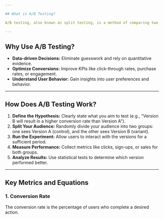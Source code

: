 ```yaml
---

## What is A/B Testing?

A/B testing, also known as split testing, is a method of comparing two variations (A and B) of a product, feature, or marketing campaign to determine which one performs better. By presenting different versions to separate user groups and analyzing their responses, you can make data-driven decisions to optimize user experience and business outcomes.

---
```


## Why Use A/B Testing?

- **Data-driven Decisions:** Eliminate guesswork and rely on quantitative evidence.
- **Optimize Conversions:** Improve KPIs like click-through rates, purchase rates, or engagement.
- **Understand User Behavior:** Gain insights into user preferences and behavior.

---

## How Does A/B Testing Work?

1. **Define the Hypothesis:** Clearly state what you aim to test (e.g., "Version B will result in a higher conversion rate than Version A").
2. **Split Your Audience:** Randomly divide your audience into two groups: one sees Version A (control), and the other sees Version B (variant).
3. **Run the Experiment:** Allow users to interact with the versions for a sufficient period.
4. **Measure Performance:** Collect metrics like clicks, sign-ups, or sales for both groups.
5. **Analyze Results:** Use statistical tests to determine which version performed better.

---

## Key Metrics and Equations

### 1. Conversion Rate
The conversion rate is the percentage of users who complete a desired action.
